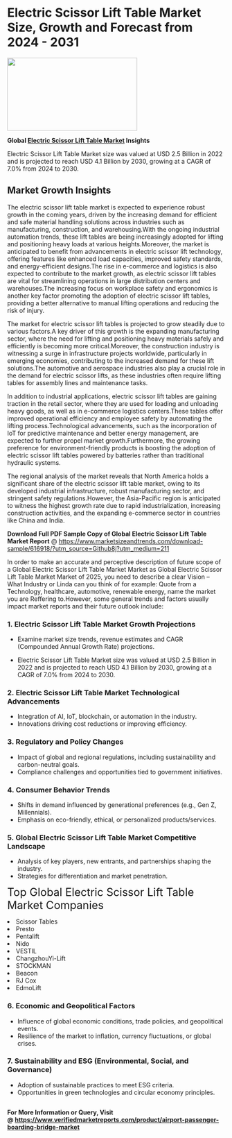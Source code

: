 <H1>Electric Scissor Lift Table Market Size, Growth and Forecast from 2024 - 2031</H1><img class="aligncenter size-medium wp-image-584254" src="https://thirdeyenews.in/wp-content/uploads/2024/09/Global-Market-Research-300x168.jpeg" alt="" width="300" height="168" /><p><strong>Global&nbsp;<a href="https://www.marketsizeandtrends.com/download-sample/616918/?utm_source=Github8j?utm_medium=211">Electric Scissor Lift Table Market</a> Insights</strong></p><p>Electric Scissor Lift Table Market size was valued at USD 2.5 Billion in 2022 and is projected to reach USD 4.1 Billion by 2030, growing at a CAGR of 7.0% from 2024 to 2030.</p><p><h2>Market Growth Insights</h2> <p>The electric scissor lift table market is expected to experience robust growth in the coming years, driven by the increasing demand for efficient and safe material handling solutions across industries such as manufacturing, construction, and warehousing.With the ongoing industrial automation trends, these lift tables are being increasingly adopted for lifting and positioning heavy loads at various heights.Moreover, the market is anticipated to benefit from advancements in electric scissor lift technology, offering features like enhanced load capacities, improved safety standards, and energy-efficient designs.The rise in e-commerce and logistics is also expected to contribute to the market growth, as electric scissor lift tables are vital for streamlining operations in large distribution centers and warehouses.The increasing focus on workplace safety and ergonomics is another key factor promoting the adoption of electric scissor lift tables, providing a better alternative to manual lifting operations and reducing the risk of injury.</p> <p>The market for electric scissor lift tables is projected to grow steadily due to various factors.A key driver of this growth is the expanding manufacturing sector, where the need for lifting and positioning heavy materials safely and efficiently is becoming more critical.Moreover, the construction industry is witnessing a surge in infrastructure projects worldwide, particularly in emerging economies, contributing to the increased demand for these lift solutions.The automotive and aerospace industries also play a crucial role in the demand for electric scissor lifts, as these industries often require lifting tables for assembly lines and maintenance tasks.</p> <p>In addition to industrial applications, electric scissor lift tables are gaining traction in the retail sector, where they are used for loading and unloading heavy goods, as well as in e-commerce logistics centers.These tables offer improved operational efficiency and employee safety by automating the lifting process.Technological advancements, such as the incorporation of IoT for predictive maintenance and better energy management, are expected to further propel market growth.Furthermore, the growing preference for environment-friendly products is boosting the adoption of electric scissor lift tables powered by batteries rather than traditional hydraulic systems.</p> <p>The regional analysis of the market reveals that North America holds a significant share of the electric scissor lift table market, owing to its developed industrial infrastructure, robust manufacturing sector, and stringent safety regulations.However, the Asia-Pacific region is anticipated to witness the highest growth rate due to rapid industrialization, increasing construction activities, and the expanding e-commerce sector in countries like China and India.</p> <p><span class=""><strong>Download Full PDF Sample Copy of Global Electric Scissor Lift Table Market Report</strong> @ <a href="https://www.marketsizeandtrends.com/download-sample/616918/?utm_source=Github8j?utm_medium=211" target="_blank">https://www.marketsizeandtrends.com/download-sample/616918/?utm_source=Github8j?utm_medium=211</a></span></p><p>In order to make an accurate and perceptive description of future scope of a Global&nbsp;Electric Scissor Lift Table Market Market as Global&nbsp;Electric Scissor Lift Table Market Market of 2025, you need to describe a clear Vision &ndash; What Industry or Linda can you think of for example: Quote from a Technology, healthcare, automotive, renewable energy, name the market you are Reffering to.However, some general trends and factors usually impact market reports and their future outlook include:</p><h3>1.&nbsp;<strong>Electric Scissor Lift Table Market Growth Projections</strong></h3><ul><li>Examine market size trends, revenue estimates and CAGR (Compounded Annual Growth Rate) projections.</li><li><p>Electric Scissor Lift Table Market size was valued at USD 2.5 Billion in 2022 and is projected to reach USD 4.1 Billion by 2030, growing at a CAGR of 7.0% from 2024 to 2030.</p></li></ul><h3>2.&nbsp;<strong>Electric Scissor Lift Table Market Technological Advancements</strong></h3><ul><li>Integration of AI, IoT, blockchain, or automation in the industry.</li><li>Innovations driving cost reductions or improving efficiency.</li></ul><h3>3.&nbsp;<strong>Regulatory and Policy Changes</strong></h3><ul><li>Impact of global and regional regulations, including sustainability and carbon-neutral goals.</li><li>Compliance challenges and opportunities tied to government initiatives.</li></ul><h3>4.&nbsp;<strong>Consumer Behavior Trends</strong></h3><ul><li>Shifts in demand influenced by generational preferences (e.g., Gen Z, Millennials).</li><li>Emphasis on eco-friendly, ethical, or personalized products/services.</li></ul><h3>5.&nbsp;<strong>Global Electric Scissor Lift Table Market Competitive Landscape</strong></h3><ul><li>Analysis of key players, new entrants, and partnerships shaping the industry.</li><li>Strategies for differentiation and market penetration.</li></ul><p data-pm-slice="1 1 []"><span style="color: inherit; font-family: inherit; font-size: 25px;">Top Global Electric Scissor Lift Table Market Companies</span></p><div class="" data-test-id=""><p><li>Scissor Tables</li><li> Presto</li><li> Pentalift</li><li> Nido</li><li> VESTIL</li><li> ChangzhouYi-Lift</li><li> STOCKMAN</li><li> Beacon</li><li> RJ Cox</li><li> EdmoLift</li></p></div><h3>6.&nbsp;<strong>Economic and Geopolitical Factors</strong></h3><ul><li>Influence of global economic conditions, trade policies, and geopolitical events.</li><li>Resilience of the market to inflation, currency fluctuations, or global crises.</li></ul><h3>7.&nbsp;<strong>Sustainability and ESG (Environmental, Social, and Governance)</strong></h3><ul><li>Adoption of sustainable practices to meet ESG criteria.</li><li>Opportunities in green technologies and circular economy principles.</li></ul><h2><strong style="font-size: 14px;">For More Information or Query, Visit @&nbsp;</strong><a style="background-color: #ffffff; font-size: 14px;" href="https://www.marketsizeandtrends.com/report/electric-scissor-lift-table-market/" target="_blank">https://www.verifiedmarketreports.com/product/airport-passenger-boarding-bridge-market</a></h2>